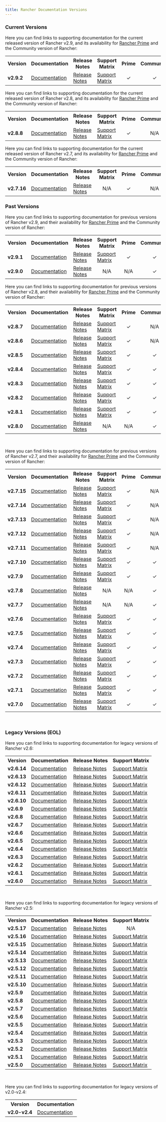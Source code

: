 ```yaml
---
title: Rancher Documentation Versions
---
```


<!-- releaseTask -->

### Current Versions

Here you can find links to supporting documentation for the current released version of Rancher v2.9, and its availability for [Rancher Prime](/v2.8/getting-started/quick-start-guides/deploy-rancher-manager/prime) and the Community version of Rancher:

<table>
  <tr>
    <th>Version</th>
    <th>Documentation</th>
    <th>Release Notes</th>
    <th>Support Matrix</th>
    <th>Prime</th>
    <th>Community</th>
  </tr>
  <tr>
    <td><b>v2.9.2</b></td>
    <td><a href="https://ranchermanager.docs.rancher.com/v2.9">Documentation</a></td>
    <td><a href="https://github.com/rancher/rancher/releases/tag/v2.9.2">Release Notes</a></td>
    <td><a href="https://www.suse.com/suse-rancher/support-matrix/all-supported-versions/rancher-v2-9-2/">Support Matrix</a></td>
    <td><center>&#10003;</center></td>
    <td><center>&#10003;</center></td>
  </tr>
</table>

Here you can find links to supporting documentation for the current released version of Rancher v2.8, and its availability for [Rancher Prime](/v2.8/getting-started/quick-start-guides/deploy-rancher-manager/prime) and the Community version of Rancher:

<table>
  <tr>
    <th>Version</th>
    <th>Documentation</th>
    <th>Release Notes</th>
    <th>Support Matrix</th>
    <th>Prime</th>
    <th>Community</th>
  </tr>
  <tr>
    <td><b>v2.8.8</b></td>
    <td><a href="https://ranchermanager.docs.rancher.com/v2.8">Documentation</a></td>
    <td><a href="https://github.com/rancher/rancher/releases/tag/v2.8.8">Release Notes</a></td>
    <td><a href="https://www.suse.com/suse-rancher/support-matrix/all-supported-versions/rancher-v2-8-8/">Support Matrix</a></td>
    <td><center>&#10003;</center></td>
    <td><center>N/A</center></td>
  </tr>
</table>

Here you can find links to supporting documentation for the current released version of Rancher v2.7, and its availability for [Rancher Prime](/v2.7/getting-started/quick-start-guides/deploy-rancher-manager/prime) and the Community version of Rancher:

<table>
  <tr>
    <th>Version</th>
    <th>Documentation</th>
    <th>Release Notes</th>
    <th>Support Matrix</th>
    <th>Prime</th>
    <th>Community</th>
  </tr>
  <tr>
    <td><b>v2.7.16</b></td>
    <td><a href="https://ranchermanager.docs.rancher.com/v2.7">Documentation</a></td>
    <td><a href="https://github.com/rancher/rancher/releases/tag/v2.7.16">Release Notes</a></td>
    <td><center>N/A</center></td>
    <td><center>&#10003;</center></td>
    <td><center>N/A</center></td>
  </tr>
</table>

### Past Versions

Here you can find links to supporting documentation for previous versions of Rancher v2.9, and their availability for [Rancher Prime](/v2.9/getting-started/quick-start-guides/deploy-rancher-manager/prime) and the Community version of Rancher:

<table>
  <tr>
    <th>Version</th>
    <th>Documentation</th>
    <th>Release Notes</th>
    <th>Support Matrix</th>
    <th>Prime</th>
    <th>Community</th>
  </tr>
  <tr>
    <td><b>v2.9.1</b></td>
    <td><a href="https://ranchermanager.docs.rancher.com/v2.9">Documentation</a></td>
    <td><a href="https://github.com/rancher/rancher/releases/tag/v2.9.1">Release Notes</a></td>
    <td><a href="https://www.suse.com/suse-rancher/support-matrix/all-supported-versions/rancher-v2-9-1/">Support Matrix</a></td>
    <td><center>&#10003;</center></td>
    <td><center>&#10003;</center></td>
  </tr>
  <tr>
    <td><b>v2.9.0</b></td>
    <td><a href="https://ranchermanager.docs.rancher.com/v2.9">Documentation</a></td>
    <td><a href="https://github.com/rancher/rancher/releases/tag/v2.9.0">Release Notes</a></td>
    <td><center>N/A</center></td>
    <td><center>N/A</center></td>
    <td><center>&#10003;</center></td>
  </tr>
  <tr>
  </tr>
</table>

Here you can find links to supporting documentation for previous versions of Rancher v2.8, and their availability for [Rancher Prime](/v2.8/getting-started/quick-start-guides/deploy-rancher-manager/prime) and the Community version of Rancher:

<table>
  <tr>
    <th>Version</th>
    <th>Documentation</th>
    <th>Release Notes</th>
    <th>Support Matrix</th>
    <th>Prime</th>
    <th>Community</th>
  </tr>
  <tr>
    <td><b>v2.8.7</b></td>
    <td><a href="https://ranchermanager.docs.rancher.com/v2.8">Documentation</a></td>
    <td><a href="https://github.com/rancher/rancher/releases/tag/v2.8.7">Release Notes</a></td>
    <td><a href="https://www.suse.com/suse-rancher/support-matrix/all-supported-versions/rancher-v2-8-7/">Support Matrix</a></td>
    <td><center>&#10003;</center></td>
    <td><center>N/A</center></td>
  </tr>
  <tr>
    <td><b>v2.8.6</b></td>
    <td><a href="https://ranchermanager.docs.rancher.com/v2.8">Documentation</a></td>
    <td><a href="https://github.com/rancher/rancher/releases/tag/v2.8.6">Release Notes</a></td>
    <td><a href="https://www.suse.com/suse-rancher/support-matrix/all-supported-versions/rancher-v2-8-6/">Support Matrix</a></td>
    <td><center>&#10003;</center></td>
    <td><center>N/A</center></td>
  </tr>
   <tr>
    <td><b>v2.8.5</b></td>
    <td><a href="https://ranchermanager.docs.rancher.com/v2.8">Documentation</a></td>
    <td><a href="https://github.com/rancher/rancher/releases/tag/v2.8.5">Release Notes</a></td>
    <td><a href="https://www.suse.com/suse-rancher/support-matrix/all-supported-versions/rancher-v2-8-5/">Support Matrix</a></td>
    <td><center>&#10003;</center></td>
    <td><center>&#10003;</center></td>
  </tr>
  <tr>
    <td><b>v2.8.4</b></td>
    <td><a href="https://ranchermanager.docs.rancher.com/v2.8">Documentation</a></td>
    <td><a href="https://github.com/rancher/rancher/releases/tag/v2.8.4">Release Notes</a></td>
    <td><a href="https://www.suse.com/suse-rancher/support-matrix/all-supported-versions/rancher-v2-8-4/">Support Matrix</a></td>
    <td><center>&#10003;</center></td>
    <td><center>&#10003;</center></td>
  </tr>
  <tr>
    <td><b>v2.8.3</b></td>
    <td><a href="https://ranchermanager.docs.rancher.com/v2.8">Documentation</a></td>
    <td><a href="https://github.com/rancher/rancher/releases/tag/v2.8.3">Release Notes</a></td>
    <td><a href="https://www.suse.com/suse-rancher/support-matrix/all-supported-versions/rancher-v2-8-3/">Support Matrix</a></td>
    <td><center>&#10003;</center></td>
    <td><center>&#10003;</center></td>
  </tr>
  <tr>
    <td><b>v2.8.2</b></td>
    <td><a href="https://ranchermanager.docs.rancher.com/v2.8">Documentation</a></td>
    <td><a href="https://github.com/rancher/rancher/releases/tag/v2.8.2">Release Notes</a></td>
    <td><a href="https://www.suse.com/suse-rancher/support-matrix/all-supported-versions/rancher-v2-8-2/">Support Matrix</a></td>
    <td><center>&#10003;</center></td>
    <td><center>&#10003;</center></td>
  </tr>
  <tr>
    <td><b>v2.8.1</b></td>
    <td><a href="https://ranchermanager.docs.rancher.com/v2.8">Documentation</a></td>
    <td><a href="https://github.com/rancher/rancher/releases/tag/v2.8.1">Release Notes</a></td>
    <td><a href="https://www.suse.com/suse-rancher/support-matrix/all-supported-versions/rancher-v2-8-1/">Support Matrix</a></td>
    <td><center>&#10003;</center></td>
    <td><center>&#10003;</center></td>
  </tr>
  <tr>
    <td><b>v2.8.0</b></td>
    <td><a href="https://ranchermanager.docs.rancher.com/v2.8">Documentation</a></td>
    <td><a href="https://github.com/rancher/rancher/releases/tag/v2.8.0">Release Notes</a></td>
    <td><center>N/A</center></td>
    <td><center>N/A</center></td>
    <td><center>&#10003;</center></td>
  </tr>
</table>

<br/>

Here you can find links to supporting documentation for previous versions of Rancher v2.7, and their availability for [Rancher Prime](/v2.7/getting-started/quick-start-guides/deploy-rancher-manager/prime) and the Community version of Rancher:

<table>
  <tr>
    <th>Version</th>
    <th>Documentation</th>
    <th>Release Notes</th>
    <th>Support Matrix</th>
    <th>Prime</th>
    <th>Community</th>
  </tr>
  <tr>
    <td><b>v2.7.15</b></td>
    <td><a href="https://ranchermanager.docs.rancher.com/v2.7">Documentation</a></td>
    <td><a href="https://github.com/rancher/rancher/releases/tag/v2.7.15">Release Notes</a></td>
    <td><a href="https://www.suse.com/suse-rancher/support-matrix/all-supported-versions/rancher-v2-7-15/">Support Matrix</a></td>
    <td><center>&#10003;</center></td>
    <td><center>N/A</center></td>
  </tr>
  <tr>
    <td><b>v2.7.14</b></td>
    <td><a href="https://ranchermanager.docs.rancher.com/v2.7">Documentation</a></td>
    <td><a href="https://github.com/rancher/rancher/releases/tag/v2.7.14">Release Notes</a></td>
    <td><a href="https://www.suse.com/suse-rancher/support-matrix/all-supported-versions/rancher-v2-7-14/">Support Matrix</a></td>
    <td><center>&#10003;</center></td>
    <td><center>N/A</center></td>
  </tr>
  <tr>
    <td><b>v2.7.13</b></td>
    <td><a href="https://ranchermanager.docs.rancher.com/v2.7">Documentation</a></td>
    <td><a href="https://github.com/rancher/rancher/releases/tag/v2.7.13">Release Notes</a></td>
    <td><a href="https://www.suse.com/suse-rancher/support-matrix/all-supported-versions/rancher-v2-7-13/">Support Matrix</a></td>
    <td><center>&#10003;</center></td>
    <td><center>N/A</center></td>
  </tr>
  <tr>
    <td><b>v2.7.12</b></td>
    <td><a href="https://ranchermanager.docs.rancher.com/v2.7">Documentation</a></td>
    <td><a href="https://github.com/rancher/rancher/releases/tag/v2.7.12">Release Notes</a></td>
    <td><a href="https://www.suse.com/suse-rancher/support-matrix/all-supported-versions/rancher-v2-7-12/">Support Matrix</a></td>
    <td><center>&#10003;</center></td>
    <td><center>N/A</center></td>
  </tr>
  <tr>
    <td><b>v2.7.11</b></td>
    <td><a href="https://ranchermanager.docs.rancher.com/v2.7">Documentation</a></td>
    <td><a href="https://github.com/rancher/rancher/releases/tag/v2.7.11">Release Notes</a></td>
    <td><a href="https://www.suse.com/suse-rancher/support-matrix/all-supported-versions/rancher-v2-7-11/">Support Matrix</a></td>
    <td><center>&#10003;</center></td>
    <td><center>N/A</center></td>
  </tr>
  <tr>
    <td><b>v2.7.10</b></td>
    <td><a href="https://ranchermanager.docs.rancher.com/v2.7">Documentation</a></td>
    <td><a href="https://github.com/rancher/rancher/releases/tag/v2.7.10">Release Notes</a></td>
    <td><a href="https://www.suse.com/suse-rancher/support-matrix/all-supported-versions/rancher-v2-7-10/">Support Matrix</a></td>
    <td><center>&#10003;</center></td>
    <td><center>&#10003;</center></td>
  </tr>
  <tr>
    <td><b>v2.7.9</b></td>
    <td><a href="https://ranchermanager.docs.rancher.com/v2.7">Documentation</a></td>
    <td><a href="https://github.com/rancher/rancher/releases/tag/v2.7.9">Release Notes</a></td>
    <td><a href="https://www.suse.com/suse-rancher/support-matrix/all-supported-versions/rancher-v2-7-9/">Support Matrix</a></td>
    <td><center>&#10003;</center></td>
    <td><center>&#10003;</center></td>
  </tr>
  <tr>
    <td><b>v2.7.8</b></td>
    <td><a href="https://ranchermanager.docs.rancher.com/v2.7">Documentation</a></td>
    <td><a href="https://github.com/rancher/rancher/releases/tag/v2.7.8">Release Notes</a></td>
    <td><center>N/A</center></td>
    <td><center>N/A</center></td>
    <td><center>&#10003;</center></td>
  </tr>
  <tr>
    <td><b>v2.7.7</b></td>
    <td><a href="https://ranchermanager.docs.rancher.com/v2.7">Documentation</a></td>
    <td><a href="https://github.com/rancher/rancher/releases/tag/v2.7.7">Release Notes</a></td>
    <td><center>N/A</center></td>
    <td><center>N/A</center></td>
    <td><center>&#10003;</center></td>
  </tr>
  <tr>
    <td><b>v2.7.6</b></td>
    <td><a href="https://ranchermanager.docs.rancher.com/v2.7">Documentation</a></td>
    <td><a href="https://github.com/rancher/rancher/releases/tag/v2.7.6">Release Notes</a></td>
    <td><a href="https://www.suse.com/suse-rancher/support-matrix/all-supported-versions/rancher-v2-7-6/">Support Matrix</a></td>
    <td><center>&#10003;</center></td>
    <td><center>&#10003;</center></td>
  </tr>
  <tr>
    <td><b>v2.7.5</b></td>
    <td><a href="https://ranchermanager.docs.rancher.com/v2.7">Documentation</a></td>
    <td><a href="https://github.com/rancher/rancher/releases/tag/v2.7.5">Release Notes</a></td>
    <td><a href="https://www.suse.com/suse-rancher/support-matrix/all-supported-versions/rancher-v2-7-5/">Support Matrix</a></td>
    <td><center>&#10003;</center></td>
    <td><center>&#10003;</center></td>
  </tr>
  <tr>
    <td><b>v2.7.4</b></td>
    <td><a href="https://ranchermanager.docs.rancher.com/v2.7">Documentation</a></td>
    <td><a href="https://github.com/rancher/rancher/releases/tag/v2.7.4">Release Notes</a></td>
    <td><a href="https://www.suse.com/suse-rancher/support-matrix/all-supported-versions/rancher-v2-7-4/">Support Matrix</a></td>
    <td><center>&#10003;</center></td>
    <td><center>&#10003;</center></td>
  </tr>
  <tr>
    <td><b>v2.7.3</b></td>
    <td><a href="https://ranchermanager.docs.rancher.com/v2.7">Documentation</a></td>
    <td><a href="https://github.com/rancher/rancher/releases/tag/v2.7.3">Release Notes</a></td>
    <td><a href="https://www.suse.com/suse-rancher/support-matrix/all-supported-versions/rancher-v2-7-3/">Support Matrix</a></td>
    <td><center>&#10003;</center></td>
    <td><center>&#10003;</center></td>
  </tr>
  <tr>
    <td><b>v2.7.2</b></td>
    <td><a href="https://ranchermanager.docs.rancher.com/v2.7">Documentation</a></td>
    <td><a href="https://github.com/rancher/rancher/releases/tag/v2.7.2">Release Notes</a></td>
    <td><a href="https://www.suse.com/suse-rancher/support-matrix/all-supported-versions/rancher-v2-7-2/">Support Matrix</a></td>
    <td><center>&#10003;</center></td>
    <td><center>&#10003;</center></td>
  </tr>
  <tr>
    <td><b>v2.7.1</b></td>
    <td><a href="https://ranchermanager.docs.rancher.com/v2.7">Documentation</a></td>
    <td><a href="https://github.com/rancher/rancher/releases/tag/v2.7.1">Release Notes</a></td>
    <td><a href="https://www.suse.com/suse-rancher/support-matrix/all-supported-versions/rancher-v2-7-1/">Support Matrix</a></td>
    <td><center>&#10003;</center></td>
    <td><center>&#10003;</center></td>
  </tr>
  <tr>
    <td><b>v2.7.0</b></td>
    <td><a href="https://ranchermanager.docs.rancher.com/v2.7">Documentation</a></td>
    <td><a href="https://github.com/rancher/rancher/releases/tag/v2.7.0">Release Notes</a></td>
    <td><a href="https://www.suse.com/suse-rancher/support-matrix/all-supported-versions/rancher-v2-7-0/">Support Matrix</a></td>
    <td><center>&#10003;</center></td>
    <td><center>&#10003;</center></td>
  </tr>
</table>

<br/>

### Legacy Versions (EOL)

Here you can find links to supporting documentation for legacy versions of Rancher v2.6:

<table>
  <tr>
    <th>Version</th>
    <th>Documentation</th>
    <th>Release Notes</th>
    <th>Support Matrix</th>
  </tr>
    <tr>
    <td><b>v2.6.14</b></td>
    <td><a href="https://ranchermanager.docs.rancher.com/v2.6">Documentation</a></td>
    <td><a href="https://github.com/rancher/rancher/releases/tag/v2.6.14">Release Notes</a></td>
    <td><a href="https://www.suse.com/suse-rancher/support-matrix/all-supported-versions/rancher-v2-6-14/">Support Matrix</a></td>
  </tr>
  <tr>
    <td><b>v2.6.13</b></td>
    <td><a href="https://ranchermanager.docs.rancher.com/v2.6">Documentation</a></td>
    <td><a href="https://github.com/rancher/rancher/releases/tag/v2.6.13">Release Notes</a></td>
    <td><a href="https://www.suse.com/suse-rancher/support-matrix/all-supported-versions/rancher-v2-6-13/">Support Matrix</a></td>
  </tr>
    <tr>
    <td><b>v2.6.12</b></td>
    <td><a href="https://ranchermanager.docs.rancher.com/v2.6">Documentation</a></td>
    <td><a href="https://github.com/rancher/rancher/releases/tag/v2.6.12">Release Notes</a></td>
    <td><a href="https://www.suse.com/suse-rancher/support-matrix/all-supported-versions/rancher-v2-6-12/">Support Matrix</a></td>
  </tr>
  <tr>
    <td><b>v2.6.11</b></td>
    <td><a href="https://ranchermanager.docs.rancher.com/v2.6">Documentation</a></td>
    <td><a href="https://github.com/rancher/rancher/releases/tag/v2.6.11">Release Notes</a></td>
    <td><a href="https://www.suse.com/suse-rancher/support-matrix/all-supported-versions/rancher-v2-6-11/">Support Matrix</a></td>
  </tr>
  <tr>
    <td><b>v2.6.10</b></td>
    <td><a href="https://ranchermanager.docs.rancher.com/v2.6">Documentation</a></td>
    <td><a href="https://github.com/rancher/rancher/releases/tag/v2.6.10">Release Notes</a></td>
    <td><a href="https://www.suse.com/suse-rancher/support-matrix/all-supported-versions/rancher-v2-6-10/">Support Matrix</a></td>
  </tr>
  <tr>
    <td><b>v2.6.9</b></td>
    <td><a href="https://ranchermanager.docs.rancher.com/v2.6">Documentation</a></td>
    <td><a href="https://github.com/rancher/rancher/releases/tag/v2.6.9">Release Notes</a></td>
    <td><a href="https://www.suse.com/suse-rancher/support-matrix/all-supported-versions/rancher-v2-6-9/">Support Matrix</a></td>
  </tr>
  <tr>
    <td><b>v2.6.8</b></td>
    <td><a href="https://ranchermanager.docs.rancher.com/v2.6">Documentation</a></td>
    <td><a href="https://github.com/rancher/rancher/releases/tag/v2.6.8">Release Notes</a></td>
    <td><a href="https://www.suse.com/suse-rancher/support-matrix/all-supported-versions/rancher-v2-6-8/">Support Matrix</a></td>
  </tr>
  <tr>
    <td><b>v2.6.7</b></td>
    <td><a href="https://ranchermanager.docs.rancher.com/v2.6">Documentation</a></td>
    <td><a href="https://github.com/rancher/rancher/releases/tag/v2.6.7">Release Notes</a></td>
    <td><a href="https://www.suse.com/suse-rancher/support-matrix/all-supported-versions/rancher-v2-6-7/">Support Matrix</a></td>
  </tr>
  <tr>
    <td><b>v2.6.6</b></td>
    <td><a href="https://ranchermanager.docs.rancher.com/v2.6">Documentation</a></td>
    <td><a href="https://github.com/rancher/rancher/releases/tag/v2.6.6">Release Notes</a></td>
    <td><a href="https://www.suse.com/suse-rancher/support-matrix/all-supported-versions/rancher-v2-6-6/">Support Matrix</a></td>
  </tr>
  <tr>
    <td><b>v2.6.5</b></td>
    <td><a href="https://ranchermanager.docs.rancher.com/v2.6">Documentation</a></td>
    <td><a href="https://github.com/rancher/rancher/releases/tag/v2.6.5">Release Notes</a></td>
    <td><a href="https://www.suse.com/suse-rancher/support-matrix/all-supported-versions/rancher-v2-6-5/">Support Matrix</a></td>
  </tr>
    <tr>
    <td><b>v2.6.4</b></td>
    <td><a href="https://ranchermanager.docs.rancher.com/v2.6">Documentation</a></td>
    <td><a href="https://github.com/rancher/rancher/releases/tag/v2.6.4">Release Notes</a></td>
    <td><a href="https://www.suse.com/suse-rancher/support-matrix/all-supported-versions/rancher-v2-6-4/">Support Matrix</a></td>
  </tr>
    <tr>
    <td><b>v2.6.3</b></td>
    <td><a href="https://ranchermanager.docs.rancher.com/v2.6">Documentation</a></td>
    <td><a href="https://github.com/rancher/rancher/releases/tag/v2.6.3">Release Notes</a></td>
    <td><a href="https://www.suse.com/suse-rancher/support-matrix/all-supported-versions/rancher-v2-6-3/">Support Matrix</a></td>
  </tr>
    <tr>
    <td><b>v2.6.2</b></td>
    <td><a href="https://ranchermanager.docs.rancher.com/v2.6">Documentation</a></td>
    <td><a href="https://github.com/rancher/rancher/releases/tag/v2.6.2">Release Notes</a></td>
    <td><a href="https://www.suse.com/suse-rancher/support-matrix/all-supported-versions/rancher-v2-6-2/">Support Matrix</a></td>
  </tr>
    <tr>
    <td><b>v2.6.1</b></td>
    <td><a href="https://ranchermanager.docs.rancher.com/v2.6">Documentation</a></td>
    <td><a href="https://github.com/rancher/rancher/releases/tag/v2.6.1">Release Notes</a></td>
    <td><a href="https://www.suse.com/suse-rancher/support-matrix/all-supported-versions/rancher-v2-6-1/">Support Matrix</a></td>
  </tr>
    <tr>
    <td><b>v2.6.0</b></td>
    <td><a href="https://ranchermanager.docs.rancher.com/v2.6">Documentation</a></td>
    <td><a href="https://github.com/rancher/rancher/releases/tag/v2.6.0">Release Notes</a></td>
    <td><a href="https://www.suse.com/suse-rancher/support-matrix/all-supported-versions/rancher-v2-6-0/">Support Matrix</a></td>
  </tr>
</table>

<br/>

Here you can find links to supporting documentation for legacy versions of Rancher v2.5:

<table>
  <tr>
    <th>Version</th>
    <th>Documentation</th>
    <th>Release Notes</th>
    <th>Support Matrix</th>
  </tr>
  <tr>
    <td><b>v2.5.17</b></td>
    <td><a href="https://ranchermanager.docs.rancher.com/v2.5">Documentation</a></td>
    <td><a href="https://github.com/rancher/rancher/releases/tag/v2.5.17">Release Notes</a></td>
    <td><center>N/A</center></td>
  </tr>
  <tr>
    <td><b>v2.5.16</b></td>
    <td><a href="https://ranchermanager.docs.rancher.com/v2.5">Documentation</a></td>
    <td><a href="https://github.com/rancher/rancher/releases/tag/v2.5.16">Release Notes</a></td>
    <td><a href="https://www.suse.com/suse-rancher/support-matrix/all-supported-versions/rancher-v2-5-16/">Support Matrix</a></td>
  </tr>
  <tr>
    <td><b>v2.5.15</b></td>
    <td><a href="https://ranchermanager.docs.rancher.com/v2.5">Documentation</a></td>
    <td><a href="https://github.com/rancher/rancher/releases/tag/v2.5.15">Release Notes</a></td>
    <td><a href="https://www.suse.com/suse-rancher/support-matrix/all-supported-versions/rancher-v2-5-15/">Support Matrix</a></td>
  </tr>
  <tr>
    <td><b>v2.5.14</b></td>
    <td><a href="https://ranchermanager.docs.rancher.com/v2.5">Documentation</a></td>
    <td><a href="https://github.com/rancher/rancher/releases/tag/v2.5.14">Release Notes</a></td>
    <td><a href="https://www.suse.com/suse-rancher/support-matrix/all-supported-versions/rancher-v2-5-14/">Support Matrix</a></td>
  </tr>
  <tr>
    <td><b>v2.5.13</b></td>
    <td><a href="https://ranchermanager.docs.rancher.com/v2.5">Documentation</a></td>
    <td><a href="https://github.com/rancher/rancher/releases/tag/v2.5.13">Release Notes</a></td>
    <td><a href="https://www.suse.com/suse-rancher/support-matrix/all-supported-versions/rancher-v2-5-13/">Support Matrix</a></td>
  </tr>
    <tr>
    <td><b>v2.5.12</b></td>
    <td><a href="https://ranchermanager.docs.rancher.com/v2.5">Documentation</a></td>
    <td><a href="https://github.com/rancher/rancher/releases/tag/v2.5.12">Release Notes</a></td>
    <td><a href="https://www.suse.com/suse-rancher/support-matrix/all-supported-versions/rancher-v2-5-12/">Support Matrix</a></td>
  </tr>
  <tr>
    <td><b>v2.5.11</b></td>
    <td><a href="https://ranchermanager.docs.rancher.com/v2.5">Documentation</a></td>
    <td><a href="https://github.com/rancher/rancher/releases/tag/v2.5.11">Release Notes</a></td>
    <td><a href="https://www.suse.com/suse-rancher/support-matrix/all-supported-versions/rancher-v2-5-11/">Support Matrix</a></td>
  </tr>
  <tr>
    <td><b>v2.5.10</b></td>
    <td><a href="https://ranchermanager.docs.rancher.com/v2.5">Documentation</a></td>
    <td><a href="https://github.com/rancher/rancher/releases/tag/v2.5.10">Release Notes</a></td>
    <td><a href="https://www.suse.com/suse-rancher/support-matrix/all-supported-versions/rancher-v2-5-10/">Support Matrix</a></td>
  </tr>
    <tr>
    <td><b>v2.5.9</b></td>
    <td><a href="https://ranchermanager.docs.rancher.com/v2.5">Documentation</a></td>
    <td><a href="https://github.com/rancher/rancher/releases/tag/v2.5.9">Release Notes</a></td>
    <td><a href="https://www.suse.com/suse-rancher/support-matrix/all-supported-versions/rancher-v2-5-9/">Support Matrix</a></td>
  </tr>
  <tr>
    <td><b>v2.5.8</b></td>
    <td><a href="https://ranchermanager.docs.rancher.com/v2.5">Documentation</a></td>
    <td><a href="https://github.com/rancher/rancher/releases/tag/v2.5.8">Release Notes</a></td>
    <td><a href="https://www.suse.com/suse-rancher/support-matrix/all-supported-versions/rancher-v2-5-8/">Support Matrix</a></td>
  </tr>
  <tr>
    <td><b>v2.5.7</b></td>
    <td><a href="https://ranchermanager.docs.rancher.com/v2.5">Documentation</a></td>
    <td><a href="https://github.com/rancher/rancher/releases/tag/v2.5.7">Release Notes</a></td>
    <td><a href="https://www.suse.com/suse-rancher/support-matrix/all-supported-versions/rancher-v2-5-7/">Support Matrix</a></td>
  </tr>
    <tr>
    <td><b>v2.5.6</b></td>
    <td><a href="https://ranchermanager.docs.rancher.com/v2.5">Documentation</a></td>
    <td><a href="https://github.com/rancher/rancher/releases/tag/v2.5.6">Release Notes</a></td>
    <td><a href="https://www.suse.com/suse-rancher/support-matrix/all-supported-versions/rancher-v2-5-6/">Support Matrix</a></td>
  </tr>
  <tr>
    <td><b>v2.5.5</b></td>
    <td><a href="https://ranchermanager.docs.rancher.com/v2.5">Documentation</a></td>
    <td><a href="https://github.com/rancher/rancher/releases/tag/v2.5.5">Release Notes</a></td>
    <td><a href="https://www.suse.com/suse-rancher/support-matrix/all-supported-versions/rancher-v2-5-5/">Support Matrix</a></td>
  </tr>
  <tr>
    <td><b>v2.5.4</b></td>
    <td><a href="https://ranchermanager.docs.rancher.com/v2.5">Documentation</a></td>
    <td><a href="https://github.com/rancher/rancher/releases/tag/v2.5.4">Release Notes</a></td>
    <td><a href="https://www.suse.com/suse-rancher/support-matrix/all-supported-versions/rancher-v2-5-4/">Support Matrix</a></td>
  </tr>
    <tr>
    <td><b>v2.5.3</b></td>
    <td><a href="https://ranchermanager.docs.rancher.com/v2.5">Documentation</a></td>
    <td><a href="https://github.com/rancher/rancher/releases/tag/v2.5.3">Release Notes</a></td>
    <td><a href="https://www.suse.com/suse-rancher/support-matrix/all-supported-versions/rancher-v2-5-3/">Support Matrix</a></td>
  </tr>
  <tr>
    <td><b>v2.5.2</b></td>
    <td><a href="https://ranchermanager.docs.rancher.com/v2.5">Documentation</a></td>
    <td><a href="https://github.com/rancher/rancher/releases/tag/v2.5.2">Release Notes</a></td>
    <td><a href="https://www.suse.com/suse-rancher/support-matrix/all-supported-versions/rancher-v2-5-2/">Support Matrix</a></td>
  </tr>
  <tr>
    <td><b>v2.5.1</b></td>
    <td><a href="https://ranchermanager.docs.rancher.com/v2.5">Documentation</a></td>
    <td><a href="https://github.com/rancher/rancher/releases/tag/v2.5.1">Release Notes</a></td>
    <td><a href="https://www.suse.com/suse-rancher/support-matrix/all-supported-versions/rancher-v2-5-1/">Support Matrix</a></td>
  </tr>
    <tr>
    <td><b>v2.5.0</b></td>
    <td><a href="https://ranchermanager.docs.rancher.com/v2.5">Documentation</a></td>
    <td><a href="https://github.com/rancher/rancher/releases/tag/v2.5.0">Release Notes</a></td>
    <td><a href="https://www.suse.com/suse-rancher/support-matrix/all-supported-versions/rancher-v2-5-0/">Support Matrix</a></td>
  </tr>
</table>

<br/>

Here you can find links to supporting documentation for legacy versions of v2.0-v2.4:

<table>
  <tr>
    <th>Version</th>
    <th>Documentation</th>
  </tr>
  <tr>
    <td><b>v2.0-v2.4</b></td>
    <td><a href="https://ranchermanager.docs.rancher.com/v2.0-v2.4">Documentation</a></td>
  </tr>
</table>